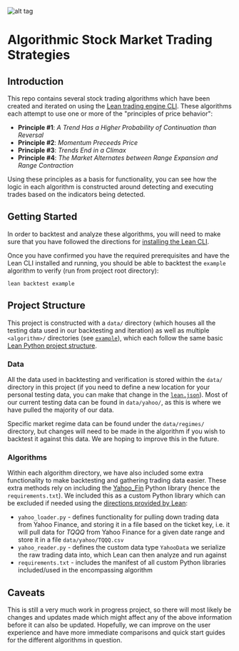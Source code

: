 ![alt tag](https://raw.githubusercontent.com/QuantConnect/Lean/master/Documentation/logo.white.small.png) 
# Algorithmic Stock Market Trading Strategies

## Introduction

This repo contains several stock trading algorithms which have been created and iterated on using the [Lean trading engine CLI](https://www.lean.io/cli/). These algorithms each attempt to use one or more of the "principles of price behavior":

- __Principle #1__: *A Trend Has a Higher Probability of Continuation than Reversal*
- __Principle #2__: *Momentum Preceeds Price*
- __Principle #3__: *Trends End in a Climax*
- __Principle #4__: *The Market Alternates between Range Expansion and Range Contraction*

Using these principles as a basis for functionality, you can see how the logic in each algorithm is constructed around detecting and executing trades based on the indicators being detected.

## Getting Started

In order to backtest and analyze these algorithms, you will need to make sure that you have followed the directions for [installing the Lean CLI](https://www.lean.io/docs/lean-cli/key-concepts/getting-started).

Once you have confirmed you have the required prerequisites and have the Lean CLI installed and running, you should be able to backtest the `example` algorithm to verify (run from project root directory):

```
lean backtest example
```

## Project Structure

This project is constructed with a `data/` directory (which houses all the testing data used in our backtesting and iteration) as well as multiple `<algorithm>/` directories (see [`example`](example/)), which each follow the same basic [Lean Python project structure](https://www.lean.io/docs/lean-cli/projects/structure#02-Python-Project-Structure).

### Data

All the data used in backtesting and verification is stored within the `data/` directory in this project (if you need to define a new location for your personal testing data, you can make that change in the [`lean.json`](lean.json)). Most of our current testing data can be found in `data/yahoo/`, as this is where we have pulled the majority of our data.

Specific market regime data can be found under the `data/regimes/` directory, but changes will need to be made in the algorithm if you wish to backtest it against this data. We are hoping to improve this in the future.

### Algorithms

Within each algorithm directory, we have also included some extra functionality to make backtesting and gathering trading data easier. These extra methods rely on including the [Yahoo_Fin](http://theautomatic.net/yahoo_fin-documentation/) Python library (hence the `requirements.txt`). We included this as a custom Python library which can be excluded if needed using the [directions provided by Lean](https://www.lean.io/docs/lean-cli/projects/libraries/third-party-libraries#05-Custom-Python-Libraries):

- `yahoo_loader.py` - defines functionality for pulling down trading data from Yahoo Finance, and storing it in a file based on the ticket key, i.e. it will pull data for *TQQQ* from Yahoo Finance for a given date range and store it in a file `data/yahoo/TQQQ.csv`
- `yahoo_reader.py` - defines the custom data type `YahooData` we serialize the raw trading data into, which Lean can then analyze and run against
- `requirements.txt` - includes the manifest of all custom Python libraries included/used in the encompassing algorithm

## Caveats

This is still a very much work in progress project, so there will most likely be changes and updates made which might affect any of the above information before it can also be updated. Hopefully, we can improve on the user experience and have more immediate comparisons and quick start guides for the different algorithms in question.